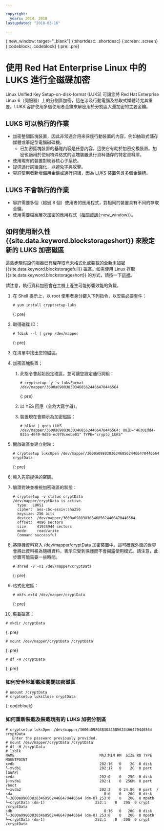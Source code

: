 ```yaml
---

copyright:
  years: 2014, 2018
lastupdated: "2018-03-16"

---
```

{:new_window: target="_blank"}
{:shortdesc: .shortdesc}
{:screen: .screen}
{:codeblock: .codeblock}
{:pre: .pre}

# 使用 Red Hat Enterprise Linux 中的 LUKS 進行全磁碟加密

Linux Unified Key Setup-on-disk-format (LUKS) 可讓您將 Red Hat Enterprise Linux 6（伺服器）上的分割區加密，這在涉及行動電腦及抽取式媒體時尤其重要。LUKS 容許使用多個使用者金鑰來解密用於分割區大量加密的主要金鑰。

## LUKS 可以執行的作業

- 加密整個區塊裝置，因此非常適合用來保護行動裝置的內容，例如抽取式儲存媒體或筆記型電腦磁碟機。
    - 已加密區塊裝置的基礎內容是任意內容，這使它有助於加密交換裝置。加密也適用於使用特殊格式的區塊裝置進行資料儲存的特定資料庫。
- 使用現有的裝置對映器核心子系統。
- 提供通行詞組強化，以避免字典攻擊。
- 容許使用者新增備用金鑰或通行詞組，因為 LUKS 裝置包含多個金鑰槽。


## LUKS 不會執行的作業

- 容許需要多個（超過 8 個）使用者的應用程式，對相同的裝置具有不同的存取金鑰。
- 使用需要檔案層次加密的應用程式（[相關資訊](https://access.redhat.com/documentation/en-US/Red_Hat_Enterprise_Linux/7/html/Security_Guide/sec-Encryption.html){:new_window}）。

## 如何使用耐久性 {{site.data.keyword.blockstorageshort}} 來設定新的 LUKS 加密磁區

這些步驟假設伺服器已有權存取尚未格式化或裝載的全新未加密 {{site.data.keyword.blockstoragefull}} 磁區。如需使用 Linux 存取 {{site.data.keyword.blockstorageshort}} 的方式，請按一下[這裡](accessing_block_storage_linux.html)。

請注意，執行資料加密會在主機上產生可能影響效能的負載。

1. 在 Shell 提示上，以 root 使用者身分鍵入下列指令，以安裝必要套件：<br/>
   ```
   # yum install cryptsetup-luks
   ```
   {: pre}
2. 取得磁碟 ID：<br/>
   ```
   # fdisk --l | grep /dev/mapper
   ```
   {: pre}
3. 在清單中找出您的磁區。
4. 加密區塊裝置； 

   1. 此指令會起始設定磁區，並可讓您設定通行詞組：<br/>
   
      ```
      # cryptsetup -y -v luksFormat /dev/mapper/3600a0980383034685624466470446564
      ```
      {: pre}
      
   2. 以 YES 回應（全為大寫字母）。
   
   3. 裝置現在會顯示為加密磁區： 
   
      ```
      # blkid | grep LUKS
      /dev/mapper/3600a0980383034685624466470446564: UUID="46301dd4-035a-4649-9d56-ec970ceebe01" TYPE="crypto_LUKS"
      ```
      
5. 開啟磁區並建立對映：<br/>
   ```
   # cryptsetup luksOpen /dev/mapper/3600a0980383034685624466470446564 cryptData
   ```
   {: pre}
6. 輸入先前提供的密碼。
7. 驗證對映並檢視加密磁區的狀態：<br/>
   ```
   # cryptsetup -v status cryptData
   /dev/mapper/cryptData is active.
     type:  LUKS1
     cipher:  aes-cbc-essiv:sha256
     keysize: 256 bits
     device:  /dev/mapper/3600a0980383034685624466470446564
     offset:  4096 sectors
     size:    41938944 sectors
     mode:    read/write
     Command successful
   ```
8. 將隨機資料寫入 /dev/mapper/cryptData 加密裝置中。這可確保外面的世界會將此資料視為隨機資料，表示它受到保護而不會揭露使用模式。請注意，此步驟可能需要一些時間。<br/>
    ```
    # shred -v -n1 /dev/mapper/cryptData
    ```
    {: pre}
9. 格式化磁區：<br/>
   ```
   # mkfs.ext4 /dev/mapper/cryptData
   ```
   {: pre}
10. 裝載磁區：<br/>
   ```
   # mkdir /cryptData
   ```
   {: pre}
   ```
   # mount /dev/mapper/cryptData /cryptData
   ```
   {: pre}
   ```
   # df -H /cryptData
   ```
   {: pre}

### 如何安全地卸載和關閉加密磁區
   ```
   # umount /cryptData
   # cryptsetup luksClose cryptData
   ```
   {: codeblock}

### 如何重新裝載及裝載現有的 LUKS 加密分割區
   ```
   # cryptsetup luksOpen /dev/mapper/3600a0980383034685624466470446564 cryptData
      Enter the password previously provided.
   # mount /dev/mapper/cryptData /cryptData
   # df -H /cryptData
   # lsblk
   NAME                                       MAJ:MIN RM  SIZE RO TYPE  MOUNTPOINT
   xvdb                                       202:16   0    2G  0 disk
   └─xvdb1                                    202:17   0    2G  0 part  [SWAP]
   xvda                                       202:0    0   25G  0 disk
   ├─xvda1                                    202:1    0  256M  0 part  /boot
   └─xvda2                                    202:2    0 24.8G  0 part  /
   sda                                          8:0    0   20G  0 disk
   └─3600a0980383034685624466470446564 (dm-0) 253:0    0   20G  0 mpath
   └─cryptData (dm-1)                       253:1    0   20G  0 crypt /cryptData
   sdb                                          8:16   0   20G  0 disk
   └─3600a0980383034685624466470446564 (dm-0) 253:0    0   20G  0 mpath
   └─cryptData (dm-1)                       253:1    0   20G  0 crypt /cryptData
   ```
